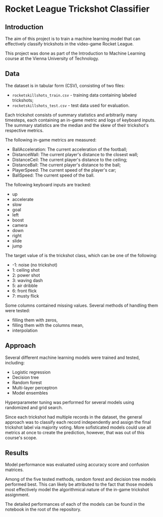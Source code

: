 # Rocket League Trickshot Classifier

## Introduction

The aim of this project is to train a machine learning model that can effectively classify trickshots in the video-game Rocket League.

This project was done as part of the Introduction to Machine Learning course at the Vienna University of Technology.

## Data

The dataset is in tabular form (CSV), consisting of two files:
- `rocketskillshots_train.csv` - training data containing labeled trickshots;
- `rocketskillshots_test.csv` - test data used for evaluation.

Each trickshot consists of summary statistics and arbitrarily many timesteps, each containing an in-game metric and logs of keyboard inputs. The summary statistics are the median and the skew of their trickshot's respective metrics.

The following in-game metrics are measured:

- BallAcceleration: The current acceleration of the football;
- DistanceWall: The current player's distance to the closest wall;
- DistanceCeil: The current player's distance to the ceiling;
- DistanceBall: The current player's distance to the ball;
- PlayerSpeed: The current speed of the player's car;
- BallSpeed: The current speed of the ball.

The following keyboard inputs are tracked:

- up
- accelerate
- slow
- goal
- left
- boost
- camera
- down
- right
- slide
- jump

The target value of is the trickshot class, which can be one of the following:

- -1: noise (no trickshot)
- 1: ceiling shot
- 2: power shot
- 3: waving dash
- 5: air dribble
- 6: front flick
- 7: musty flick

Some columns contained missing values. Several methods of handling them were tested:
- filling them with zeros,
- filling them with the columns mean,
- interpolation

## Approach

Several different machine learning models were trained and tested, including:

- Logistic regression
- Decision tree
- Random forest
- Multi-layer perceptron
- Model ensembles

Hyperparameter tuning was performed for several models using randomized and grid search.

Since each trickshot had multiple records in the dataset, the general approach was to classify each record independently and assign the final trickshot label via majority voting. More sofisticated models could use all metrics at once to create the prediction, however, that was out of this course's scope.

## Results

Model performance was evaluated using accuracy score and confusion matrices.

Among of the five tested methods, random forest and decision tree models performed best. This can likely be attributed to the fact that those models most effectively model the algorithmical nature of the in-game trickshot assignment. 

The detailed performances of each of the models can be found in the notebook in the root of the repository.
